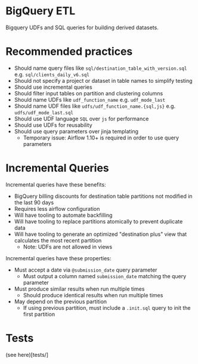 BigQuery ETL
===

Bigquery UDFs and SQL queries for building derived datasets.

Recommended practices
===

- Should name query files like `sql/destination_table_with_version.sql` e.g.
  `sql/clients_daily_v6.sql`
- Should not specify a project or dataset in table names to simplify testing
- Should use incremental queries
- Should filter input tables on partition and clustering columns
- Should name UDFs like `udf_function_name` e.g. `udf_mode_last`
- Should name UDF files like `udfs/udf_function_name.{sql,js}` e.g.
  `udfs/udf_mode_last.sql`
- Should use UDF language `SQL` over `js` for performance
- Should use UDFs for reusability
- Should use query parameters over jinja templating
  - Temporary issue: Airflow 1.10+ is required in order to use query parameters

Incremental Queries
===

Incremental queries have these benefits:

- BigQuery billing discounts for destination table partitions not modified in
  the last 90 days
- Requires less airflow configuration
- Will have tooling to automate backfilling
- Will have tooling to replace partitions atomically to prevent duplicate data
- Will have tooling to generate an optimized "destination plus" view that
  calculates the most recent partition
  - Note: UDFs are not allowed in views

Incremental queries have these properties:

- Must accept a date via `@submission_date` query parameter
  - Must output a column named `submission_date` matching the query parameter
- Must produce similar results when run multiple times
  - Should produce identical results when run multiple times
- May depend on the previous partition
  - If using previous partition, must include a `.init.sql` query to init the
    first partition

Tests
===

(see here)[tests/]
